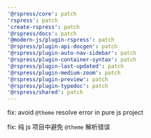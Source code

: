 ```yaml
---
'@rspress/core': patch
'rspress': patch
'create-rspress': patch
'@rspress/docs': patch
'@modern-js/plugin-rspress': patch
'@rspress/plugin-api-docgen': patch
'@rspress/plugin-auto-nav-sidebar': patch
'@rspress/plugin-container-syntax': patch
'@rspress/plugin-last-updated': patch
'@rspress/plugin-medium-zoom': patch
'@rspress/plugin-preview': patch
'@rspress/plugin-typedoc': patch
'@rspress/shared': patch
---
```


fix: avoid `@theme` resolve error in pure js project

fix: 纯 js 项目中避免 `@theme` 解析错误
